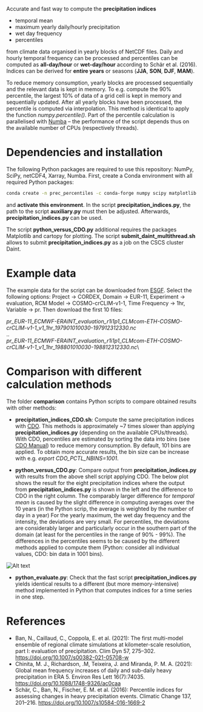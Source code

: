 Accurate and fast way to compute the **precipitation indices**
- temporal mean
- maximum yearly daily/hourly precipitation
- wet day frequency
- percentiles

from climate data organised in yearly blocks of NetCDF files. Daily and hourly temporal frequency can be processed and percentiles can be computed as **all-day/hour** or **wet-day/hour** according to Schär et al. (2016).
Indices can be derived for **entire years** or seasons (**JJA**, **SON**, **DJF**, **MAM**).

To reduce memory consumption, yearly blocks are processed sequentially and the relevant data is kept in memory. To e.g. compute the 90% percentile, the largest 10% of data of a grid cell is kept in memory
and sequentially updated. After all yearly blocks have been processed, the percentile is computed via interpolation. This method is identical to apply the function *numpy.percentile()*. Part of the percentile
calculation is parallelised with [Numba](http://numba.pydata.org) – the performance of the script depends thus on the available number of CPUs (respectively threads).

# Dependencies and installation

The following Python packages are required to use this repository: NumPy, SciPy, netCDF4, Xarray, Numba.
First, create a Conda environment with all required Python packages:

```bash
conda create -n prec_percentiles -c conda-forge numpy scipy matplotlib netcdf4 xarray numba
```

and **activate this environment**. In the script **precipitation_indices.py**, the path to the script **auxiliary.py** must then be adjusted. Afterwards, **precipitation_indices.py** can be used.

The script **python_versus_CDO.py** additional requires the packages Matplotlib and cartopy for plotting. The script **submit_daint_multithread.sh** allows to submit **precipitation_indices.py** as a job on the CSCS cluster Daint.

# Example data

The example data for the script can be downloaded from [ESGF](https://esgf-data.dkrz.de/search/cordex-dkrz/).
Select the following options: Project &rarr; CORDEX, Domain &rarr; EUR-11, Experiment &rarr; evaluation, RCM Model &rarr; COSMO-crCLIM-v1-1, Time Frequency &rarr; 1hr, Variable &rarr; pr. Then download the first 10 files:

*pr_EUR-11_ECMWF-ERAINT_evaluation_r1i1p1_CLMcom-ETH-COSMO-crCLIM-v1-1_v1_1hr_197901010030-197912312330.nc*\
..\
*pr_EUR-11_ECMWF-ERAINT_evaluation_r1i1p1_CLMcom-ETH-COSMO-crCLIM-v1-1_v1_1hr_198801010030-198812312330.nc*\

# Comparison with different calculation methods

The folder **comparison** contains Python scripts to compare obtained results with other methods:

- **precipitation_indices_CDO.sh**: Compute the same precipitation indices with [CDO](https://code.mpimet.mpg.de/projects/cdo/). This methods is approximately ~7 times slower than applying **precipitation_indices.py**
(depending on the available CPUs/threads). With CDO, percentiles are estimated by sorting the data into bins (see [CDO Manual](https://code.mpimet.mpg.de/projects/cdo/embedded/cdo.pdf)) to reduce memory consumption.
By default, 101 bins are applied. To obtain more accurate results, the bin size can be increase with e.g. *export CDO_PCTL_NBINS=1001*.

- **python_versus_CDO.py**: Compare output from **precipitation_indices.py** with results from the above shell script applying CDO.
The below plot shows the result for the eight precipitation indices where the output from **precipitation_indices.py** is shown in the left and the difference to CDO in the right column.
The comparably larger difference for *temporal mean* is caused by the slight difference in computing averages over the 10 years (in the Python scrip, the average is weighted by the number of day in a year)
For the yearly maximum, the wet day frequency and the intensity, the deviations are very small. For percentiles, the deviations are considerably larger and particularly occur in the southern part of the domain
(at least for the percentiles in the range of 90% - 99%). The differences in the percentiles seems to be caused by the different methods applied to compute them
(Python: consider all individual values, CDO: bin data in 1001 bins).

![Alt text](https://github.com/ChristianSteger/Media/blob/master/Precipitation_indices_Python_vs_CDO.png?raw=true "Output from python_versus_CDO.py")

- **python_evaluate.py**: Check that the fast script **precipitation_indices.py** yields identical results to a different (but more memory-intensive) method implemented in Python that computes indices for a time series in one step.

# References
- Ban, N., Caillaud, C., Coppola, E. et al. (2021): The first multi-model ensemble of regional climate simulations at kilometer-scale resolution, part I: evaluation of precipitation. Clim Dyn 57, 275–302. https://doi.org/10.1007/s00382-021-05708-w
- Chinita, M. J., Richardson, .M, Teixeira, J. and Miranda, P. M. A. (2021): Global mean frequency increases of daily and sub-daily heavy precipitation in ERA 5. Environ Res Lett 16(7):74035. https://doi.org/10.1088/1748-9326/ac0caa
- Schär, C., Ban, N., Fischer, E. M. et al. (2016): Percentile indices for assessing changes in heavy precipitation events. Climatic Change 137, 201–216. https://doi.org/10.1007/s10584-016-1669-2

